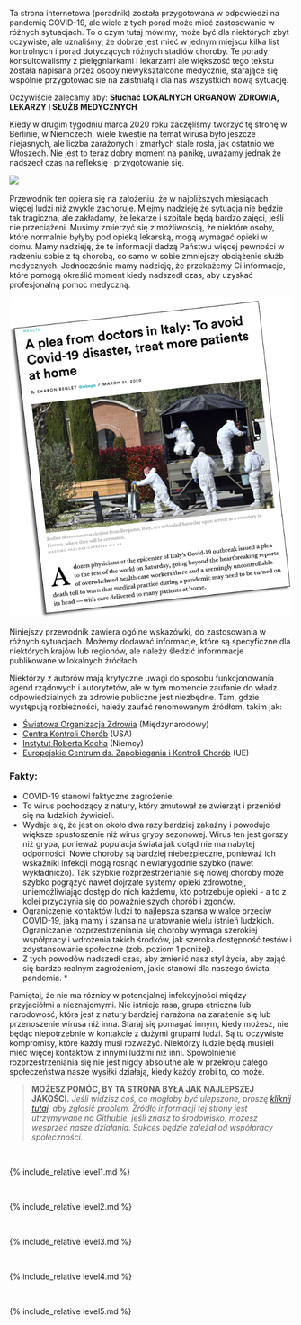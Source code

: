 Ta strona internetowa (poradnik) została przygotowana w odpowiedzi na pandemię COVID-19, ale wiele z tych porad może mieć zastosowanie w różnych sytuacjach. To o czym tutaj mówimy, może być dla niektórych zbyt oczywiste, ale uznaliśmy, że dobrze jest mieć w jednym miejscu kilka list kontrolnych i porad dotyczących różnych stadiów choroby. Te porady konsultowaliśmy z pielęgniarkami i lekarzami ale większość tego tekstu została napisana przez osoby niewykształcone medycznie, starające się wspólnie przygotowac sie na zaistniałą i dla nas wszystkich nową sytuację. 

Oczywiście zalecamy aby: **Słuchać LOKALNYCH ORGANÓW ZDROWIA, LEKARZY I SŁUŻB MEDYCZNYCH**

Kiedy w drugim tygodniu marca 2020 roku zaczęliśmy tworzyć tę stronę w Berlinie, w Niemczech, wiele kwestie na temat wirusa było jeszcze niejasnych, ale liczba zarażonych i zmarłych stale rosła, jak ostatnio we Włoszech. Nie jest to teraz dobry moment na panikę, uważamy jednak że nadszedł czas na refleksję i przygotowanie się.

![](/images/virus.png)

Przewodnik ten opiera się na założeniu, że w najbliższych miesiącach więcej ludzi niż zwykle zachoruje. Miejmy nadzieję że sytuacja nie będzie tak tragiczna, ale zakładamy, że lekarze i szpitale będą bardzo zajęci, jeśli nie przeciążeni. Musimy zmierzyć się z możliwością, że niektóre osoby, które normalnie byłyby pod opieką lekarską, mogą wymagać opieki w domu. Mamy nadzieję, że te informacji dadzą Państwu więcej pewności w radzeniu sobie z tą chorobą, co samo w sobie zmniejszy obciążenie służb medycznych. Jednocześnie mamy nadzieję, że przekażemy Ci informacje, które pomogą określić moment kiedy nadszedł czas, aby uzyskać profesjonalną pomoc medyczną.

[![](/images/treat-at-home.png)](https://www.statnews.com/2020/03/21/coronavirus-plea-from-italy-treat-patients-at-home/)

Niniejszy przewodnik zawiera ogólne wskazówki, do zastosowania w różnych sytuacjach. Możemy dodawać informacje, które są specyficzne dla niektórych krajów lub regionów, ale należy śledzić informmacje publikowane w lokalnych źródłach. 

Niektórzy z autorów mają krytyczne uwagi do sposobu funkcjonowania agend rządowych i autorytetów, ale w tym momencie zaufanie do władz odpowiedzialnych za zdrowie publiczne jest niezbędne. Tam, gdzie występują rozbieżności, należy zaufać renomowanym źródłom, takim jak:
* [Światowa Organizacja Zdrowia](https://www.who.int/emergencies/diseases/novel-coronavirus-2019) (Międzynarodowy)
* [Centra Kontroli Chorób](https://www.cdc.gov/coronavirus/2019-ncov/index.html) (USA)
* [Instytut Roberta Kocha](https://www.rki.de/DE/Content/InfAZ/N/Neuartiges_Coronavirus/nCoV.html) (Niemcy)
* [Europejskie Centrum ds. Zapobiegania i Kontroli Chorób](https://www.ecdc.europa.eu/en) (UE)

### Fakty: 

  * COVID-19 stanowi faktyczne zagrożenie. 
  * To wirus pochodzący z natury, który zmutował ze zwierząt i przeniósł się na ludzkich żywicieli. 
  * Wydaje się, że jest on około dwa razy bardziej zakaźny i powoduje większe spustoszenie niż wirus grypy sezonowej. Wirus ten jest gorszy niż grypa, ponieważ populacja świata jak dotąd nie ma nabytej odporności. Nowe choroby są bardziej niebezpieczne, ponieważ ich wskaźniki infekcji mogą rosnąć niewiarygodnie szybko (nawet wykładniczo). Tak szybkie rozprzestrzenianie się nowej choroby może szybko pogrążyć nawet dojrzałe systemy opieki zdrowotnej, uniemożliwiając dostęp do nich każdemu, kto potrzebuje opieki - a to z kolei przyczynia się do poważniejszych chorób i zgonów. 
  * Ograniczenie kontaktów ludzi to najlepsza szansa w walce przeciw COVID-19, jaką mamy i szansa na uratowanie wielu istnień ludzkich. Ograniczanie rozprzestrzeniania się choroby wymaga szerokiej współpracy i wdrożenia takich środków, jak szeroka dostępność testów i zdystansowanie społeczne (zob. poziom 1 poniżej).  
  * Z tych powodów nadszedł czas, aby zmienić nasz styl życia, aby zająć się bardzo realnym zagrożeniem, jakie stanowi dla naszego świata pandemia. * 

Pamiętaj, że nie ma różnicy w potencjalnej infekcyjności między przyjaciółmi a nieznajomymi. Nie istnieje rasa, grupa etniczna lub narodowość, która jest z natury bardziej narażona na zarażenie się lub przenoszenie wirusa niż inna. Staraj się pomagać innym, kiedy możesz, nie będąc niepotrzebnie w kontakcie z dużymi grupami ludzi. Są tu oczywiste kompromisy, które każdy musi rozważyć. Niektórzy ludzie będą musieli mieć więcej kontaktów z innymi ludźmi niż inni. Spowolnienie rozprzestrzeniania się nie jest nigdy absolutne ale w przekroju całego społeczeństwa nasze wysiłki działają, kiedy każdy zrobi to, co może.

> **MOŻESZ POMÓC, BY TA STRONA BYŁA JAK NAJLEPSZEJ JAKOŚCI.** *Jeśli widzisz coś, co mogłoby być ulepszone, proszę [kliknij tutaj](https://github.com/covid-at-home/covid-at-home.github.io/issues/new), aby zgłosić problem. Źródło informacji tej strony jest utrzymywane na Githubie, jeśli znasz to środowisko, możesz wesprzeć nasze działania. Sukces będzie zależał od współpracy społeczności.*

&nbsp; 

{% include_relative level1.md %}

&nbsp; 

{% include_relative level2.md %}

&nbsp; 
 
{% include_relative level3.md %}
            
&nbsp; 
 
{% include_relative level4.md %}
        
&nbsp; 
 
{% include_relative level5.md %}
